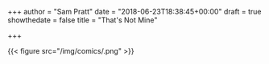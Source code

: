 +++
author = "Sam Pratt"
date = "2018-06-23T18:38:45+00:00"
draft = true
showthedate = false
title = "That's Not Mine"

+++

{{< figure src="/img/comics/.png" >}}